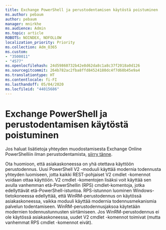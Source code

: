 ```yaml
---
title: Exchange PowerShell ja perustodentamisen käytöstä poistuminen
ms.author: pebaum
author: pebaum
manager: mnirkhe
ms.audience: Admin
ms.topic: article
ROBOTS: NOINDEX, NOFOLLOW
localization_priority: Priority
ms.collection: Adm_O365
ms.custom:
- "3500011"
- "4577"
ms.openlocfilehash: 24d59860732b42e8d62da8c1a8c37f2018a0d126
ms.sourcegitcommit: 264b782ac2fba8ffd84524180dc4f7d60b45e9a4
ms.translationtype: HT
ms.contentlocale: fi-FI
ms.lasthandoff: 05/04/2020
ms.locfileid: "44015686"
---
```

# <a name="exchange-powershell-and-basic-authentication-deprecation"></a>Exchange PowerShell ja perustodentamisen käytöstä poistuminen

Jos haluat lisätietoja yhteyden muodostamisesta Exchange Online PowerShelliin ilman perustodentamista, [siirry tänne](https://aka.ms/psbasicauth).

Ota huomioon, että asiakaskoneessa on yhä otettava käyttöön perustodennus.
Uusi PowerShell V2 -moduuli käyttää modernia todennusta yhteyden luomiseen, jotta kaikki REST-pohjaiset V2 cmdlet -komennot voidaan ottaa käyttöön. V2 cmdlet -komentojen lisäksi voit käyttää sen avulla vanhemman etä-PowerShellin (RPS) cmdlet-komentoja, jotka edellyttävät etä-PowerShell-istuntoa. RPS-istunnon luominen Windows-tietokoneessa edellyttää, että WinRM-perustodennus on käytössä asiakaskoneessa, vaikka moduuli käyttää modernia todennusmekanismia palvelun todentamiseen. WinRM-perustodennusjaksoa käytetään modernien todennustunnusten siirtämiseen. Jos WinRM-perustodennus ei ole käytössä asiakaskoneessa, uudet V2 cmdlet -komennot toimivat (mutta vanhemmat RPS cmdlet -komennot eivät).
